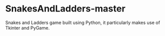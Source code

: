 # SnakesAndLadders-master
 Snakes and Ladders game built using Python, it particularly makes use of Tkinter and PyGame.
